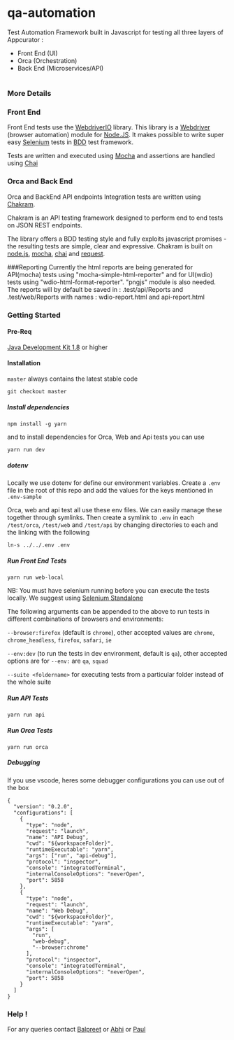 # qa-automation

Test Automation Framework built in Javascript for testing all three layers of Appcurator :

- Front End (UI)
- Orca (Orchestration)
- Back End (Microservices/API)

#

### More Details

### Front End

Front End tests use the [WebdriverIO](http://webdriver.io/) library. This library is a [Webdriver](https://w3c.github.io/webdriver/webdriver-spec.html) (browser automation) module for [Node.JS](https://nodejs.org/en/). It makes possible to write super easy [Selenium](<https://en.wikipedia.org/wiki/Selenium_(software)>) tests in [BDD](https://en.wikipedia.org/wiki/Behavior-driven_development) test framework.

Tests are written and executed using [Mocha](https://mochajs.org/) and
assertions are handled using [Chai](http://www.chaijs.com/)

### Orca and Back End

Orca and BackEnd API endpoints Integration tests are written using [Chakram](http://dareid.github.io/chakram/).

Chakram is an API testing framework designed to perform end to end tests on JSON REST endpoints.

The library offers a BDD testing style and fully exploits javascript promises - the resulting tests are simple, clear and expressive. Chakram is built on [node.js](https://nodejs.org/), [mocha](http://mochajs.org/), [chai](http://chaijs.com/) and [request](https://github.com/request/request).

###Reporting
Currently the html reports are being generated for API(mocha) tests using "mocha-simple-html-reporter" and for UI(wdio) tests using "wdio-html-format-reporter".
"pngjs" module is also needed.
The reports will by default be saved in : .test/api/Reports and .test/web/Reports with names : wdio-report.html and api-report.html

### Getting Started

#### Pre-Req

[Java Development Kit 1.8](http://www.oracle.com/technetwork/java/javase/downloads/jdk8-downloads-2133151.html) or higher

#### Installation

`master` always contains the latest stable code

`git checkout master`

##### Install dependencies

`npm install -g yarn`

and to install dependencies for Orca, Web and Api tests you can use

`yarn run dev`

##### dotenv

Locally we use dotenv for define our environment variables.
Create a `.env` file in the root of this repo and add the values for the keys mentioned in `.env-sample`

Orca, web and api test all use these env files. We can easily manage these together through symlinks.
Then create a symlink to `.env` in each `/test/orca`, `/test/web` and `/test/api` by changing directories to each and the linking with the following

`ln-s ../../.env .env`

##### Run Front End Tests

`yarn run web-local`

NB: You must have selenium running before you can execute the tests locally. We suggest using [Selenium Standalone](https://github.com/vvo/selenium-standalone)

The following arguments can be appended to the above to run tests in different combinations of browsers and environments:

`--browser:firefox` (default is `chrome`), other accepted values are `chrome`, `chrome_headless`, `firefox`, `safari`, `ie`

`--env:dev` (to run the tests in dev environment, default is `qa`), other accepted options are for `--env:` are `qa`, `squad`

`--suite <foldername>` for executing tests from a particular folder instead of the whole suite

##### Run API Tests

`yarn run api`

##### Run Orca Tests

`yarn run orca`

##### Debugging

If you use vscode, heres some debugger configurations you can use out of the box

```
{
  "version": "0.2.0",
  "configurations": [
    {
      "type": "node",
      "request": "launch",
      "name": "API Debug",
      "cwd": "${workspaceFolder}",
      "runtimeExecutable": "yarn",
      "args": ["run", "api-debug"],
      "protocol": "inspector",
      "console": "integratedTerminal",
      "internalConsoleOptions": "neverOpen",
      "port": 5858
    },
    {
      "type": "node",
      "request": "launch",
      "name": "Web Debug",
      "cwd": "${workspaceFolder}",
      "runtimeExecutable": "yarn",
      "args": [
        "run",
        "web-debug",
        "--browser:chrome"
      ],
      "protocol": "inspector",
      "console": "integratedTerminal",
      "internalConsoleOptions": "neverOpen",
      "port": 5858
    }
  ]
}
```

### Help !

For any queries contact [Balpreet](balpreet.kaur@massive.co) or [Abhi](abhijeet.daspatnaik@massive.co) or [Paul](paul.sanchez@massive.co)
